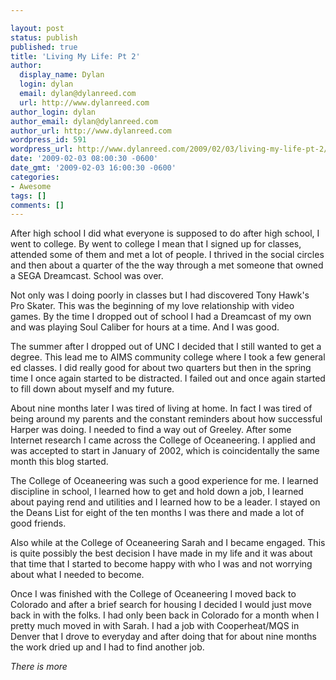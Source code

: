 ```yaml
---

layout: post
status: publish
published: true
title: 'Living My Life: Pt 2'
author:
  display_name: Dylan
  login: dylan
  email: dylan@dylanreed.com
  url: http://www.dylanreed.com
author_login: dylan
author_email: dylan@dylanreed.com
author_url: http://www.dylanreed.com
wordpress_id: 591
wordpress_url: http://www.dylanreed.com/2009/02/03/living-my-life-pt-2/
date: '2009-02-03 08:00:30 -0600'
date_gmt: '2009-02-03 16:00:30 -0600'
categories:
- Awesome
tags: []
comments: []
---
```


After high school I did what everyone is supposed to do after high school, I went to college. By went to college I mean that I signed up for classes, attended some of them and met a lot of people. I thrived in the social circles and then about a quarter of the the way through a met someone that owned a SEGA Dreamcast. School was over. 

Not only was I doing poorly in classes but I had discovered Tony Hawk's Pro Skater. This was the beginning of my love relationship with video games. By the time I dropped out of school I had a Dreamcast of my own and was playing Soul Caliber for hours at a time. And I was good. 

The summer after I dropped out of UNC I decided that I still wanted to get a degree. This lead me to AIMS community college where I took a few general ed classes. I did really good for about two quarters but then in the spring time I once again started to be distracted. I failed out and once again started to fill down about myself and my future. 

About nine months later I was tired of living at home. In fact I was tired of being around my parents and the constant reminders about how successful Harper was doing. I needed to find a way out of Greeley. After some Internet research I came across the College of Oceaneering. I applied and was accepted to start in January of 2002, which is coincidentally the same month this blog started. 

The College of Oceaneering was such a good experience for me. I learned discipline in school, I learned how to get and hold down a job, I learned about paying rend and utilities and I learned how to be a leader. I stayed on the Deans List for eight of the ten months I was there and made a lot of good friends. 

Also while at the College of Oceaneering Sarah and I became engaged. This is quite possibly the best decision I have made in my life and it was about that time that I started to become happy with who I was and not worrying about what I needed to become. 

Once I was finished with the College of Oceaneering I moved back to Colorado and after a brief search for housing I decided I would just move back in with the folks. I had only been back in Colorado for a month when I pretty much moved in with Sarah. I had a job with Cooperheat/MQS in Denver that I drove to everyday and after doing that for about nine months the work dried up and I had to find another job. 

_There is more_
